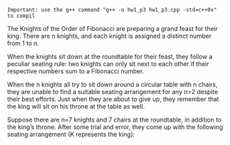 `Important: use the g++ command "g++ -o hw1_p3 hw1_p3.cpp -std=c++0x" to compil`

The Knights of the Order of Fibonacci are preparing a grand feast for their king. There are n knights, and each knight is assigned a distinct number from 1 to n.

When the knights sit down at the roundtable for their feast, they follow a peculiar seating rule: two knights can only sit next to each other if their respective numbers sum to a Fibonacci number.

When the n knights all try to sit down around a circular table with n chairs, they are unable to find a suitable seating arrangement for any n>2 despite their best efforts. Just when they are about to give up, they remember that the king will sit on his throne at the table as well.

Suppose there are n=7 knights and 7 chairs at the roundtable, in addition to the king’s throne. After some trial and error, they come up with the following seating arrangement (K represents the king):

